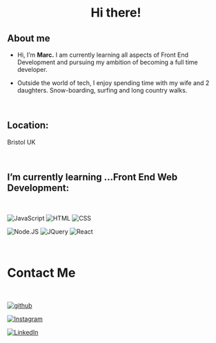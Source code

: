 <h1 align="center">Hi there!</h1>

## About me

- Hi, I’m **Marc.** I am currently learning all aspects of Front End Development and pursuing my ambition of becoming a full time developer.

- Outside the  world of tech, I enjoy spending time with my wife and 2 daughters. Snow-boarding, surfing and long country walks.

<br>

## Location:

Bristol UK

<br>

## I’m currently learning ...Front End Web Development:

<br>

![JavaScript](https://img.shields.io/badge/JavaScript-323330?style=for-the-badge&logo=javascript&logoColor=F7DF1E)  ![HTML](https://img.shields.io/badge/HTML5-E34F26?style=for-the-badge&logo=html5&logoColor=white)  ![CSS](https://img.shields.io/badge/CSS3-1572B6?style=for-the-badge&logo=css3&logoColor=white)





![Node.JS](https://img.shields.io/badge/Node.js-339933?style=for-the-badge&logo=nodedotjs&logoColor=white)  ![JQuery](https://img.shields.io/badge/jQuery-0769AD?style=for-the-badge&logo=jquery&logoColor=white) ![React](https://img.shields.io/badge/React-20232A?style=for-the-badge&logo=react&logoColor=61DAFB)

<br>

# Contact Me

<br>

[![github](https://img.shields.io/badge/GitHub-000000?style=for-the-badge&logo=GitHub&logoColor=white)](https://github.com/shaky411)

[![Instagram](https://img.shields.io/badge/Instagram-E4405F?style=for-the-badge&logo=instagram&logoColor=white)](https://www.instagram.com/marc_bristol_uk/?next=%2F)

[![LinkedIn](https://img.shields.io/badge/LinkedIn-0077B5?style=for-the-badge&logo=linkedin&logoColor=white)](https://www.linkedin.com/in/marcnorris1984)



<!---
shaky411/shaky411 is a ✨ special ✨ repository because its `README.md` (this file) appears on your GitHub profile.
You can click the Preview link to take a look at your changes.
--->
